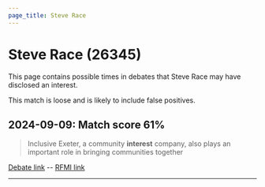 ```yaml
---
page_title: Steve Race
---
```


# Steve Race  (26345)

This page contains possible times in debates that Steve Race may have disclosed an interest.

This match is loose and is likely to include false positives. 



## 2024-09-09: Match score 61%

>Inclusive Exeter, a community **interest** company, also plays an important role in bringing communities together

[Debate link](https://www.theyworkforyou.com/debates/?id=2024-09-09b.639.1)  --  [RFMI link](https://www.theyworkforyou.com/mp/26345/register)


---

